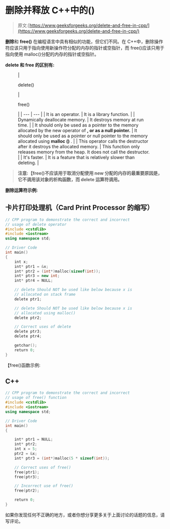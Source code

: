 # 删除并释放 C++中的()

> 原文:[https://www.geeksforgeeks.org/delete-and-free-in-cpp/](https://www.geeksforgeeks.org/delete-and-free-in-cpp/)

**删除**和 **free()** 在编程语言中具有相似的功能，但它们不同。在 C++中，删除操作符应该只用于指向使用新操作符分配的内存的指针或空指针，而 free()应该只用于指向使用 malloc()分配的内存的指针或空指针。

**delete 和 free 的区别有:**

<figure class="table">

| 

delete()

 | 

free()

 |
| --- | --- |
| It is an operator. | It is a library function. |
| Dynamically deallocate memory. | It destroys memory at run time. |
| It should only be used as a pointer to the memory allocated by the new operator of **, or as a null pointer.** | It should only be used as a pointer or null pointer to the memory allocated using **malloc ()** . |
| This operator calls the destructor after it destroys the allocated memory. | This function only releases memory from the heap. It does not call the destructor. |
| It's faster. | It is a feature that is relatively slower than deleting. |

</figure>

> **注意:【free()不应该用于取消分配使用 **new** 分配的内存的最重要原因是，它不调用该对象的析构函数，而 delete 运算符调用。**

**删除运算符示例:**

## 卡片打印处理机（Card Print Processor 的缩写）

```cpp
// CPP program to demonstrate the correct and incorrect
// usage of delete operator
#include <cstdlib>
#include <iostream>
using namespace std;

// Driver Code
int main()
{
    int x;
    int* ptr1 = &x;
    int* ptr2 = (int*)malloc(sizeof(int));
    int* ptr3 = new int;
    int* ptr4 = NULL;

    // delete Should NOT be used like below because x is
    // allocated on stack frame
    delete ptr1;

    // delete Should NOT be used like below because x is
    // allocated using malloc()
    delete ptr2;

    // Correct uses of delete
    delete ptr3;
    delete ptr4;

    getchar();
    return 0;
}
```

【free()函数示例:

## C++

```cpp
// CPP program to demonstrate the correct and incorrect
// usage of free() function
#include <cstdlib>
#include <iostream>
using namespace std;

// Driver Code
int main()
{

    int* ptr1 = NULL;
    int* ptr2;
    int x = 5;
    ptr2 = &x;
    int* ptr3 = (int*)malloc(5 * sizeof(int));

    // Correct uses of free()
    free(ptr1);
    free(ptr3);

    // Incorrect use of free()
    free(ptr2);

    return 0;
}
```

如果你发现任何不正确的地方，或者你想分享更多关于上面讨论的话题的信息，请写评论。